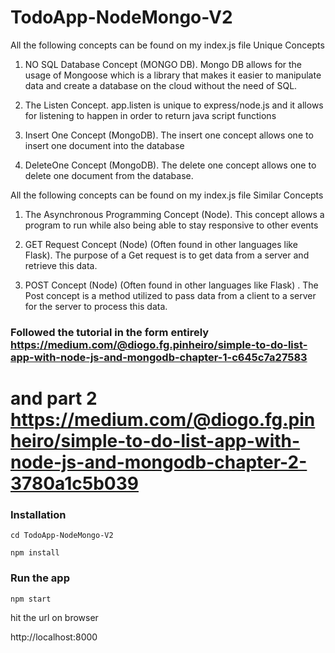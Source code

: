 # TodoApp-NodeMongo-V2
All the following concepts can be found on my index.js file
Unique Concepts 
1. NO SQL Database Concept (MONGO DB).  Mongo DB allows for the usage of Mongoose which is a library that makes it easier to manipulate data and create a database on the cloud without the need of SQL.

2. The Listen Concept. app.listen is unique to express/node.js and it allows for listening to happen in order to return java script functions

3. Insert One Concept (MongoDB). The insert one concept allows one to insert one document into the database 

4. DeleteOne Concept (MongoDB). The delete one concept allows one to delete one document from the database. 

All the following concepts can be found on my index.js file
Similar Concepts
1. The Asynchronous Programming Concept (Node). This concept allows a program to run while also being able to stay responsive to other events

2. GET Request Concept (Node) (Often found in other languages like Flask). The purpose of a Get request is to get data from a server and retrieve this data.

3. POST Concept (Node) (Often found in other languages like Flask) . The Post concept is a method utilized to pass data from a client to a server for the server to process this data.
### Followed the tutorial in the form entirely https://medium.com/@diogo.fg.pinheiro/simple-to-do-list-app-with-node-js-and-mongodb-chapter-1-c645c7a27583

# and part 2 https://medium.com/@diogo.fg.pinheiro/simple-to-do-list-app-with-node-js-and-mongodb-chapter-2-3780a1c5b039

### Installation
`cd TodoApp-NodeMongo-V2`

`npm install`

### Run the app

`npm start`

hit the url on browser

http://localhost:8000
